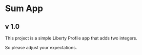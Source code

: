 # Sum App
## v 1.0

This project is a simple Liberty Profile app that adds two integers.  

So please adjust your expectations.
